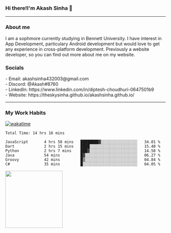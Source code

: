 <h3>Hi there!I'm Akash Sinha 👋</h3>

--- 

<h3>About me</h3>
I am a sophmore currently studying in Bennett University. I have interest in App Development, particulary Android development but would love to get any experience in cross-platform development. Previously a website developer, so you can find out more about me on my website.

<h3>Socials</h3>
 - Email: akashsinha432003@gmail.com<br>
 - Discord: @Akash#8760<br>
 - LinkedIn: https://www.linkedin.com/in/diptesh-choudhuri-0647501b9<br>
 - Website: https://theskysinha.github.io/akashsinha.github.io/<br>

---

<h3>My Work Habits</h3>

[![wakatime](https://wakatime.com/badge/user/938b2951-49cf-4810-9b9e-c17cde3d3343.svg)](https://wakatime.com/@938b2951-49cf-4810-9b9e-c17cde3d3343)

<!--START_SECTION:waka-->

```text
Total Time: 14 hrs 16 mins

JavaScript       4 hrs 58 mins   ████████▓░░░░░░░░░░░░░░░░   34.01 %
Dart             2 hrs 15 mins   ████░░░░░░░░░░░░░░░░░░░░░   15.40 %
Python           2 hrs 7 mins    ███▓░░░░░░░░░░░░░░░░░░░░░   14.58 %
Java             54 mins         █▓░░░░░░░░░░░░░░░░░░░░░░░   06.27 %
Groovy           42 mins         █▒░░░░░░░░░░░░░░░░░░░░░░░   04.84 %
C#               35 mins         █░░░░░░░░░░░░░░░░░░░░░░░░   04.05 %
```

<!--END_SECTION:waka-->

<img height="180em" src="https://github-readme-stats.vercel.app/api?username=theskysinha&show_icons=true&hide_border=true&&count_private=true&include_all_commits=true" />
<!---
theskysinha/theskysinha is a ✨ special ✨ repository because its `README.md` (this file) appears on your GitHub profile.
You can click the Preview link to take a look at your changes.
--->
